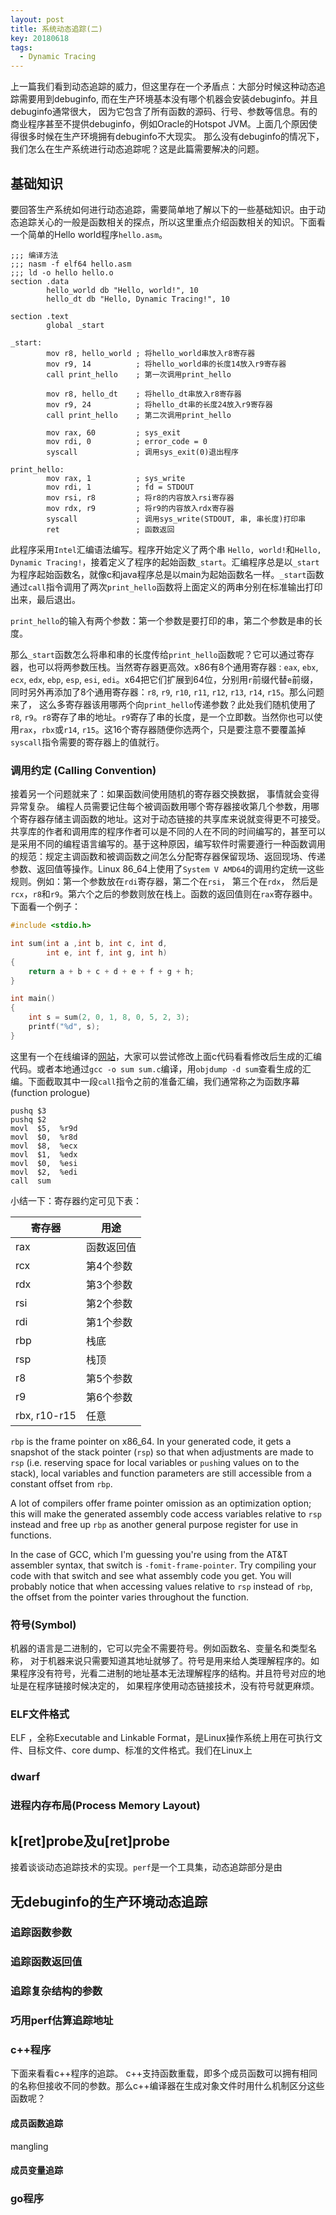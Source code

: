 ```yaml
---
layout: post
title: 系统动态追踪(二)
key: 20180618
tags:
  - Dynamic Tracing
---
```


上一篇我们看到动态追踪的威力，但这里存在一个矛盾点：大部分时候这种动态追踪需要用到debuginfo, 而在生产环境基本没有哪个机器会安装debuginfo。并且debuginfo通常很大， 因为它包含了所有函数的源码、行号、参数等信息。有的商业程序甚至不提供debuginfo，例如Oracle的Hotspot JVM。上面几个原因使得很多时候在生产环境拥有debuginfo不大现实。 那么没有debuginfo的情况下，我们怎么在生产系统进行动态追踪呢？这是此篇需要解决的问题。

## 基础知识
要回答生产系统如何进行动态追踪，需要简单地了解以下的一些基础知识。由于动态追踪关心的一般是函数相关的探点，所以这里重点介绍函数相关的知识。下面看一个简单的Hello world程序`hello.asm`。

```assembly
;;; 编译方法
;;; nasm -f elf64 hello.asm
;;; ld -o hello hello.o
section .data
        hello_world db "Hello, world!", 10
        hello_dt db "Hello, Dynamic Tracing!", 10

section .text
        global _start

_start:
        mov r8, hello_world ; 将hello_world串放入r8寄存器
        mov r9, 14          ; 将hello_world串的长度14放入r9寄存器
        call print_hello    ; 第一次调用print_hello

        mov r8, hello_dt    ; 将hello_dt串放入r8寄存器
        mov r9, 24          ; 将hello_dt串的长度24放入r9寄存器
        call print_hello    ; 第二次调用print_hello

        mov rax, 60         ; sys_exit
        mov rdi, 0          ; error_code = 0
        syscall             ; 调用sys_exit(0)退出程序

print_hello:
        mov rax, 1          ; sys_write
        mov rdi, 1          ; fd = STDOUT
        mov rsi, r8         ; 将r8的内容放入rsi寄存器
        mov rdx, r9         ; 将r9的内容放入rdx寄存器
        syscall             ; 调用sys_write(STDOUT, 串, 串长度)打印串
        ret                 ; 函数返回
```

此程序采用`Intel`汇编语法编写。程序开始定义了两个串 `Hello, world!`和`Hello, Dynamic Tracing!`，接着定义了程序的起始函数`_start`。汇编程序总是以`_start`为程序起始函数名，就像c和java程序总是以main为起始函数名一样。`_start`函数通过`call`指令调用了两次`print_hello`函数将上面定义的两串分别在标准输出打印出来，最后退出。

`print_hello`的输入有两个参数：第一个参数是要打印的串，第二个参数是串的长度。

那么`_start`函数怎么将串和串的长度传给`print_hello`函数呢？它可以通过寄存器，也可以将两参数压栈。当然寄存器更高效。x86有8个通用寄存器 : `eax`, `ebx`, `ecx`, `edx`, `ebp`, `esp`, `esi`, `edi`。x64把它们扩展到64位，分别用`r`前缀代替`e`前缀，同时另外再添加了8个通用寄存器：`r8`, `r9`, `r10`, `r11`, `r12`, `r13`, `r14`, `r15`。那么问题来了， 这么多寄存器该用哪两个向`print_hello`传递参数？此处我们随机使用了`r8`, `r9`。`r8`寄存了串的地址。`r9`寄存了串的长度，是一个立即数。当然你也可以使用`rax`，`rbx`或`r14`, `r15`。这16个寄存器随便你选两个，只是要注意不要覆盖掉`syscall`指令需要的寄存器上的值就行。

### 调用约定 (Calling Convention)
接着另一个问题就来了：如果函数间使用随机的寄存器交换数据， 事情就会变得异常复杂。 编程人员需要记住每个被调函数用哪个寄存器接收第几个参数，用哪个寄存器存储主调函数的地址。这对于动态链接的共享库来说就变得更不可接受。共享库的作者和调用库的程序作者可以是不同的人在不同的时间编写的，甚至可以是采用不同的编程语言编写的。基于这种原因，编写软件时需要遵行一种函数调用的规范：规定主调函数和被调函数之间怎么分配寄存器保留现场、返回现场、传递参数、返回值等操作。Linux 86_64上使用了`System V AMD64`的调用约定统一这些规则。例如：第一个参数放在`rdi`寄存器，第二个在`rsi`， 第三个在`rdx`， 然后是`rcx`，`r8`和`r9`。第六个之后的参数则放在栈上。函数的返回值则在`rax`寄存器中。下面看一个例子：

```c
#include <stdio.h>

int sum(int a ,int b, int c, int d,
        int e, int f, int g, int h)
{
    return a + b + c + d + e + f + g + h;
}

int main()
{
    int s = sum(2, 0, 1, 8, 0, 5, 2, 3);
    printf("%d", s);
}
```
这里有一个在线编译的[网站](https://godbolt.org/g/EinBGr)，大家可以尝试修改上面c代码看看修改后生成的汇编代码。或者本地通过`gcc -o sum sum.c`编译，用`objdump -d sum`查看生成的汇编。下面截取其中一段`call`指令之前的准备汇编，我们通常称之为函数序幕(function prologue)

```assembly
pushq $3
pushq $2
movl  $5,  %r9d
movl  $0,  %r8d
movl  $8,  %ecx
movl  $1,  %edx
movl  $0,  %esi
movl  $2,  %edi
call  sum
```
 小结一下：寄存器约定可见下表：


| 寄存器  | 用途  |
|----|-------|
|rax|函数返回值|
|rcx|第4个参数|
|rdx|第3个参数|
|rsi|第2个参数|
|rdi|第1个参数|
|rbp|栈底|
|rsp|栈顶|
|r8|第5个参数|
|r9|第6个参数|
|rbx, r10-r15|任意|



`rbp`  is the frame pointer on x86_64. In your generated code, it gets a snapshot of the stack pointer (`rsp`) so that when adjustments are made to  `rsp`  (i.e. reserving space for local variables or  `push`ing values on to the stack), local variables and function parameters are still accessible from a constant offset from  `rbp`.

A lot of compilers offer frame pointer omission as an optimization option; this will make the generated assembly code access variables relative to  `rsp`  instead and free up  `rbp`  as another general purpose register for use in functions.

In the case of GCC, which I'm guessing you're using from the AT&T assembler syntax, that switch is  `-fomit-frame-pointer`. Try compiling your code with that switch and see what assembly code you get. You will probably notice that when accessing values relative to  `rsp`  instead of  `rbp`, the offset from the pointer varies throughout the function.



### 符号(Symbol)
机器的语言是二进制的，它可以完全不需要符号。例如函数名、变量名和类型名称， 对于机器来说只需要知道其地址就够了。符号是用来给人类理解程序的。如果程序没有符号，光看二进制的地址基本无法理解程序的结构。并且符号对应的地址是在程序链接时候决定的， 如果程序使用动态链接技术，没有符号就更麻烦。

### ELF文件格式
ELF ，全称Executable and Linkable Format，是Linux操作系统上用在可执行文件、目标文件、core dump、标准的文件格式。我们在Linux上

### dwarf

### 进程内存布局(Process Memory Layout)


## k[ret]probe及u[ret]probe
接着谈谈动态追踪技术的实现。`perf`是一个工具集，动态追踪部分是由


## 无debuginfo的生产环境动态追踪

### 追踪函数参数
### 追踪函数返回值 
### 追踪复杂结构的参数
### 巧用perf估算追踪地址
### c++程序
下面来看看c++程序的追踪。 c++支持函数重载，即多个成员函数可以拥有相同的名称但接收不同的参数。那么c++编译器在生成对象文件时用什么机制区分这些函数呢？
#### 成员函数追踪
mangling
#### 成员变量追踪
### go程序

